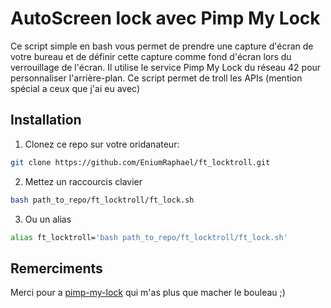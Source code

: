 # AutoScreen lock avec Pimp My Lock

Ce script simple en bash vous permet de prendre une capture d'écran de votre bureau et de définir cette capture comme fond d'écran lors du verrouillage de l'écran. Il utilise le service Pimp My Lock du réseau 42 pour personnaliser l'arrière-plan.
Ce script permet de troll les APIs (mention spécial a ceux que j'ai eu avec)

## Installation

1. Clonez ce repo sur votre oridanateur:
```bash
git clone https://github.com/EniumRaphael/ft_locktroll.git
```
2. Mettez un raccourcis clavier
```bash
bash path_to_repo/ft_locktroll/ft_lock.sh
```
3. Ou un alias
```bash
alias ft_locktroll='bash path_to_repo/ft_locktroll/ft_lock.sh'

```
## Remerciments
Merci pour a [pimp-my-lock](https://github.com/jerem-ma/pimp_my_lock) qui m'as plus que macher le bouleau ;)
